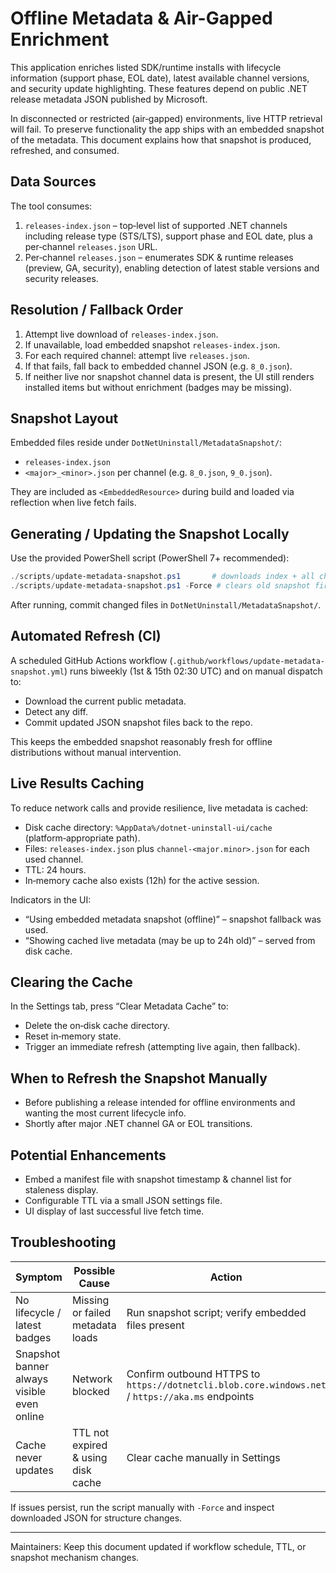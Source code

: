 # Offline Metadata & Air-Gapped Enrichment

This application enriches listed SDK/runtime installs with lifecycle information (support phase, EOL date), latest available channel versions, and security update highlighting. These features depend on public .NET release metadata JSON published by Microsoft.

In disconnected or restricted (air‑gapped) environments, live HTTP retrieval will fail. To preserve functionality the app ships with an embedded snapshot of the metadata. This document explains how that snapshot is produced, refreshed, and consumed.

## Data Sources

The tool consumes:

1. `releases-index.json` – top‑level list of supported .NET channels including release type (STS/LTS), support phase and EOL date, plus a per‑channel `releases.json` URL.
2. Per‑channel `releases.json` – enumerates SDK & runtime releases (preview, GA, security), enabling detection of latest stable versions and security releases.

## Resolution / Fallback Order

1. Attempt live download of `releases-index.json`.
2. If unavailable, load embedded snapshot `releases-index.json`.
3. For each required channel: attempt live `releases.json`.
4. If that fails, fall back to embedded channel JSON (e.g. `8_0.json`).
5. If neither live nor snapshot channel data is present, the UI still renders installed items but without enrichment (badges may be missing).

## Snapshot Layout

Embedded files reside under `DotNetUninstall/MetadataSnapshot/`:

- `releases-index.json`
- `<major>_<minor>.json` per channel (e.g. `8_0.json`, `9_0.json`).

They are included as `<EmbeddedResource>` during build and loaded via reflection when live fetch fails.

## Generating / Updating the Snapshot Locally

Use the provided PowerShell script (PowerShell 7+ recommended):

```powershell
./scripts/update-metadata-snapshot.ps1       # downloads index + all channel release files
./scripts/update-metadata-snapshot.ps1 -Force # clears old snapshot first
```

After running, commit changed files in `DotNetUninstall/MetadataSnapshot/`.

## Automated Refresh (CI)

A scheduled GitHub Actions workflow (`.github/workflows/update-metadata-snapshot.yml`) runs biweekly (1st & 15th 02:30 UTC) and on manual dispatch to:

- Download the current public metadata.
- Detect any diff.
- Commit updated JSON snapshot files back to the repo.

This keeps the embedded snapshot reasonably fresh for offline distributions without manual intervention.

## Live Results Caching

To reduce network calls and provide resilience, live metadata is cached:

- Disk cache directory: `%AppData%/dotnet-uninstall-ui/cache` (platform‑appropriate path).
- Files: `releases-index.json` plus `channel-<major.minor>.json` for each used channel.
- TTL: 24 hours.
- In‑memory cache also exists (12h) for the active session.

Indicators in the UI:

- “Using embedded metadata snapshot (offline)” – snapshot fallback was used.
- “Showing cached live metadata (may be up to 24h old)” – served from disk cache.

## Clearing the Cache

In the Settings tab, press “Clear Metadata Cache” to:

- Delete the on‑disk cache directory.
- Reset in‑memory state.
- Trigger an immediate refresh (attempting live again, then fallback).

## When to Refresh the Snapshot Manually

- Before publishing a release intended for offline environments and wanting the most current lifecycle info.
- Shortly after major .NET channel GA or EOL transitions.

## Potential Enhancements

- Embed a manifest file with snapshot timestamp & channel list for staleness display.
- Configurable TTL via a small JSON settings file.
- UI display of last successful live fetch time.

## Troubleshooting

| Symptom | Possible Cause | Action |
| ------- | -------------- | ------ |
| No lifecycle / latest badges | Missing or failed metadata loads | Run snapshot script; verify embedded files present |
| Snapshot banner always visible even online | Network blocked | Confirm outbound HTTPS to `https://dotnetcli.blob.core.windows.net` / `https://aka.ms` endpoints |
| Cache never updates | TTL not expired & using disk cache | Clear cache manually in Settings |

If issues persist, run the script manually with `-Force` and inspect downloaded JSON for structure changes.

---
Maintainers: Keep this document updated if workflow schedule, TTL, or snapshot mechanism changes.
